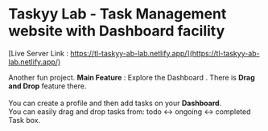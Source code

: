 # Taskyy Lab - Task Management website with Dashboard facility 


[Live Server Link : https://tl-taskyy-ab-lab.netlify.app/](https://tl-taskyy-ab-lab.netlify.app/)


Another fun project.
**Main Feature** : Explore the Dashboard . There is **Drag and Drop** feature there. <br><br>
You can create a profile and then add tasks on your **Dashboard**.<br> You can easily drag and drop tasks from: todo <-> ongoing <-> completed Task box.
